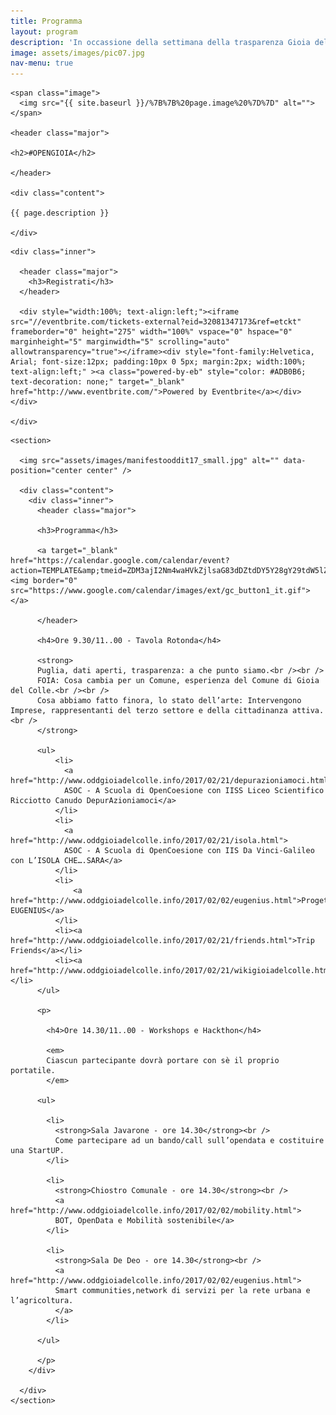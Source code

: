 ```yaml
---
title: Programma
layout: program
description: 'In occassione della settimana della trasparenza Gioia del Colle sarà la sede del primo Open Data Day'
image: assets/images/pic07.jpg
nav-menu: true
---
```


<section id="banner" class="style2">
  
  <div class="inner">
    
    <span class="image">
      <img src="{{ site.baseurl }}/%7B%7B%20page.image%20%7D%7D" alt="">
    </span>

    <header class="major">

    <h2>#OPENGIOIA</h2>

    </header>

    <div class="content">

    {{ page.description }}

    </div>

  </div>

</section>

<div id="main">

  <section id="one">

    <div class="inner">
      
      <header class="major">
        <h3>Registrati</h3>
      </header>

      <div style="width:100%; text-align:left;"><iframe src="//eventbrite.com/tickets-external?eid=32081347173&ref=etckt" frameborder="0" height="275" width="100%" vspace="0" hspace="0" marginheight="5" marginwidth="5" scrolling="auto" allowtransparency="true"></iframe><div style="font-family:Helvetica, Arial; font-size:12px; padding:10px 0 5px; margin:2px; width:100%; text-align:left;" ><a class="powered-by-eb" style="color: #ADB0B6; text-decoration: none;" target="_blank" href="http://www.eventbrite.com/">Powered by Eventbrite</a></div></div>

    </div>
  </section>

  <section id="two" class="spotlights">

    <section>

      <img src="assets/images/manifestooddit17_small.jpg" alt="" data-position="center center" />

      <div class="content">
        <div class="inner">
          <header class="major">

          <h3>Programma</h3>

          <a target="_blank" href="https://calendar.google.com/calendar/event?action=TEMPLATE&amp;tmeid=ZDM3ajI2Nm4waHVkZjlsaG83dDZtdDY5Y28gY29tdW5lZ2lvaWFsaXZlQG0&amp;tmsrc=comunegioialive%40gmail.com"><img border="0" src="https://www.google.com/calendar/images/ext/gc_button1_it.gif"></a>

          </header>

          <h4>Ore 9.30/11..00 - Tavola Rotonda</h4>

          <strong>
          Puglia, dati aperti, trasparenza: a che punto siamo.<br /><br />
          FOIA: Cosa cambia per un Comune, esperienza del Comune di Gioia del Colle.<br /><br />
          Cosa abbiamo fatto finora, lo stato dell’arte: Intervengono Imprese, rappresentanti del terzo settore e della cittadinanza attiva.<br />
          </strong>
          
          <ul>
              <li>
                <a href="http://www.oddgioiadelcolle.info/2017/02/21/depurazioniamoci.html">
                ASOC - A Scuola di OpenCoesione con IISS Liceo Scientifico Ricciotto Canudo DepurAzioniamoci</a>
              </li>
              <li>
                <a href="http://www.oddgioiadelcolle.info/2017/02/21/isola.html">
                ASOC - A Scuola di OpenCoesione con IIS Da Vinci-Galileo con L’ISOLA CHE….SARA</a>
              </li>
              <li>
                  <a href="http://www.oddgioiadelcolle.info/2017/02/02/eugenius.html">Progetto EUGENIUS</a>
              </li>
              <li><a href="http://www.oddgioiadelcolle.info/2017/02/21/friends.html">Trip Friends</a></li>
              <li><a href="http://www.oddgioiadelcolle.info/2017/02/21/wikigioiadelcolle.html">WikiGioiadelColle</a></li>
          </ul>

          <p>

            <h4>Ore 14.30/11..00 - Workshops e Hackthon</h4>

            <em>
            Ciascun partecipante dovrà portare con sè il proprio portatile.
            </em>

          <ul>

            <li>
              <strong>Sala Javarone - ore 14.30</strong><br />
              Come partecipare ad un bando/call sull’opendata e costituire una StartUP.
            </li>

            <li>
              <strong>Chiostro Comunale - ore 14.30</strong><br />
              <a href="http://www.oddgioiadelcolle.info/2017/02/02/mobility.html">
              BOT, OpenData e Mobilità sostenibile</a>
            </li>

            <li>
              <strong>Sala De Deo - ore 14.30</strong><br />
              <a href="http://www.oddgioiadelcolle.info/2017/02/02/eugenius.html">
              Smart communities,network di servizi per la rete urbana e l’agricoltura.
              </a>
            </li>

          </ul>

          </p>
        </div>

      </div>
    </section>
  </section>

</div>
